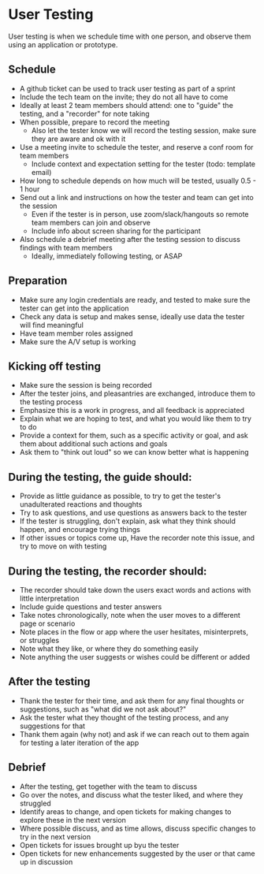 # User Testing

User testing is when we schedule time with one person, and observe them using an application or prototype.

## Schedule
* A github ticket can be used to track user testing as part of a sprint
* Include the tech team on the invite; they do not all have to come
* Ideally at least 2 team members should attend: one to "guide" the testing, and a "recorder" for note taking
* When possible, prepare to record the meeting
  * Also let the tester know we will record the testing session, make sure they are aware and ok with it
* Use a meeting invite to schedule the tester, and reserve a conf room for team members
  * Include context and expectation setting for the tester (todo: template email)
* How long to schedule depends on how much will be tested, usually 0.5 - 1 hour
* Send out a link and instructions on how the tester and team can get into the session
  * Even if the tester is in person, use zoom/slack/hangouts so remote team members can join and observe
  * Include info about screen sharing for the participant
* Also schedule a debrief meeting after the testing session to discuss findings with team members
  * Ideally, immediately following testing, or ASAP

## Preparation
* Make sure any login credentials are ready, and tested to make sure the tester can get into the application
* Check any data is setup and makes sense, ideally use data the tester will find meaningful
* Have team member roles assigned
* Make sure the A/V setup is working

## Kicking off testing
* Make sure the session is being recorded
* After the tester joins, and pleasantries are exchanged, introduce them to the testing process
* Emphasize this is a work in progress, and all feedback is appreciated
* Explain what we are hoping to test, and what you would like them to try to do
* Provide a context for them, such as a specific activity or goal, and ask them about additional such actions and goals
* Ask them to "think out loud" so we can know better what is happening

## During the testing, the guide should:
* Provide as little guidance as possible, to try to get the tester's unadulterated reactions and thoughts
* Try to ask questions, and use questions as answers back to the tester
* If the tester is struggling, don't explain, ask what they think should happen, and encourage trying things
* If other issues or topics come up, Have the recorder note this issue, and try to move on with testing

## During the testing, the recorder should:
* The recorder should take down the users exact words and actions with little interpretation
* Include guide questions and tester answers
* Take notes chronologically, note when the user moves to a different page or scenario
* Note places in the flow or app where the user hesitates, misinterprets, or struggles
* Note what they like, or where they do something easily
* Note anything the user suggests or wishes could be different or added

## After the testing
* Thank the tester for their time, and ask them for any final thoughts or suggestions, such as "what did we not ask about?"
* Ask the tester what they thought of the testing process, and any suggestions for that
* Thank them again (why not) and ask if we can reach out to them again for testing a later iteration of the app

## Debrief
* After the testing, get together with the team to discuss
* Go over the notes, and discuss what the tester liked, and where they struggled
* Identify areas to change, and open tickets for making changes to explore these in the next version
* Where possible discuss, and as time allows, discuss specific changes to try in the next version
* Open tickets for issues brought up byu the tester
* Open tickets for new enhancements suggested by the user or that came up in discussion


